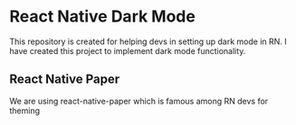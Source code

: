 # React Native Dark Mode
This repository is created for helping devs in setting up dark mode in RN.
I have created this project to implement dark mode functionality.

## React Native Paper
We are using react-native-paper which is famous among RN devs for theming
